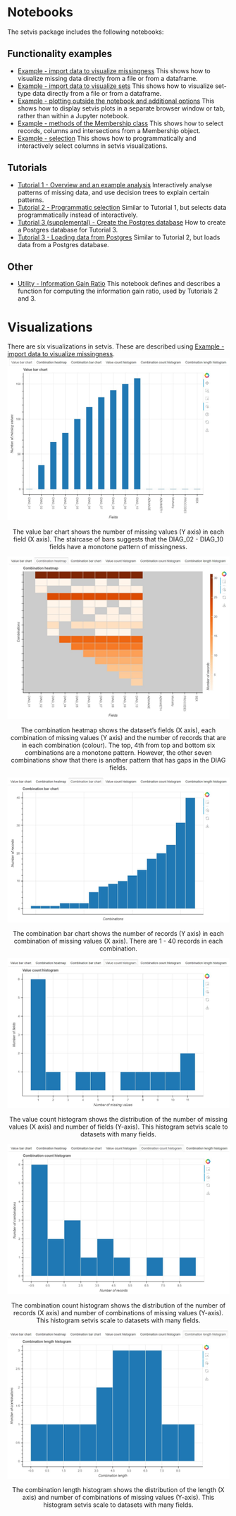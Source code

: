 # Notebooks
The setvis package includes the following notebooks:

## Functionality examples
- [Example - import data to visualize missingness](https://github.com/alan-turing-institute/setvis/blob/main/notebooks/Example%20-%20import%20data%20to%20visualize%20missingness.ipynb) This shows how to visualize missing data directly from a file or from a dataframe.
- [Example - import data to visualize sets](https://github.com/alan-turing-institute/setvis/blob/main/notebooks/Example%20-%20import%20data%20to%20visualize%20sets.ipynb) This shows how to visualize set-type data directly from a file or from a dataframe.
- [Example - plotting outside the notebook and additional options](https://github.com/alan-turing-institute/setvis/blob/main/notebooks/Example%20-%20plotting%20outside%20the%20notebook.ipynb) This shows how to display setvis plots in a separate browser window or tab, rather than within a Jupyter notebook.
- [Example - methods of the Membership class](https://github.com/alan-turing-institute/setvis/blob/main/notebooks/Example%20-%20Membership%20class%20functionality.ipynb) This shows how to select records, columns and intersections from a Membership object.
- [Example - selection](https://github.com/alan-turing-institute/setvis/blob/main/notebooks/Example%20-%20selection.ipynb) This shows how to programmatically and interactively select columns in setvis visualizations.

## Tutorials
- [Tutorial 1 - Overview and an example analysis](https://github.com/alan-turing-institute/setvis/blob/main/notebooks/Tutorial%201%20-%20Overview%20and%20an%20example%20analysis.ipynb) Interactively analyse patterns of missing data, and use decision trees to explain certain patterns.
- [Tutorial 2 - Programmatic selection](https://github.com/alan-turing-institute/setvis/blob/main/notebooks/Tutorial%202%20-%20Programmatic%20selection.ipynb) Similar to Tutorial 1, but selects data programmatically instead of interactively.
- [Tutorial 3 (supplemental) - Create the Postgres database](https://github.com/alan-turing-institute/setvis/blob/main/notebooks/Tutorial%203%20(supplemental)%20-%20Create%20the%20Postgres%20database.ipynb) How to create a Postgres database for Tutorial 3.
- [Tutorial 3 - Loading data from Postgres](https://github.com/alan-turing-institute/setvis/blob/main/notebooks/Tutorial%203%20-%20Loading%20data%20from%20Postgres.ipynb) Similar to Tutorial 2, but loads data from a Postgres database.

## Other
- [Utility - Information Gain Ratio](https://github.com/alan-turing-institute/setvis/blob/main/notebooks/Utility%20-%20Information%20Gain%20Ratio.ipynb) This notebook defines and describes a function for computing the information gain ratio, used by Tutorials 2 and 3.

# Visualizations
There are six visualizations in setvis. These are described using [Example - import data to visualize missingness](https://github.com/alan-turing-institute/setvis/blob/main/notebooks/Example%20-%20import%20data%20to%20visualize%20missingness.ipynb).
![value bar chart](images/value_bar_chart.JPG)
<p align="center">The value bar chart shows the number of missing values (Y axis) in each field (X axis). The staircase of bars suggests that the DIAG_02 - DIAG_10 fields have a monotone pattern of missingness.</p>

![combination heatmap](images/combination_heatmap.JPG)
<p align="center">The combination heatmap shows the dataset’s fields (X axis), each combination of missing values (Y axis) and the number of records that are in each combination (colour). The top, 4th from top and bottom six combinations are a monotone pattern. However, the other seven combinations show that there is another pattern that has gaps in the DIAG fields.</p>

![combination bar chart](images/combination_bar_chart.JPG)
<p align="center">The combination bar chart shows the number of records (Y axis) in each combination of missing values (X axis). There are 1 - 40 records in each combination.</p>

![value count histogram](images/value_count_histogram.JPG)
<p align="center">The value count histogram shows the distribution of the number of missing values (X axis) and number of fields (Y-axis). This histogram setvis scale to datasets with many fields.</p>

![combination count histogram](images/combination_count_histogram.JPG)
<p align="center">The combination count histogram shows the distribution of the number of records (X axis) and number of combinations of missing values (Y-axis). This histogram setvis scale to datasets with many fields.</p>

![combination length histogram](images/combination_length_histogram.JPG)
<p align="center">The combination length histogram shows the distribution of the length (X axis) and number of combinations of missing values (Y-axis). This histogram setvis scale to datasets with many fields.</p>
